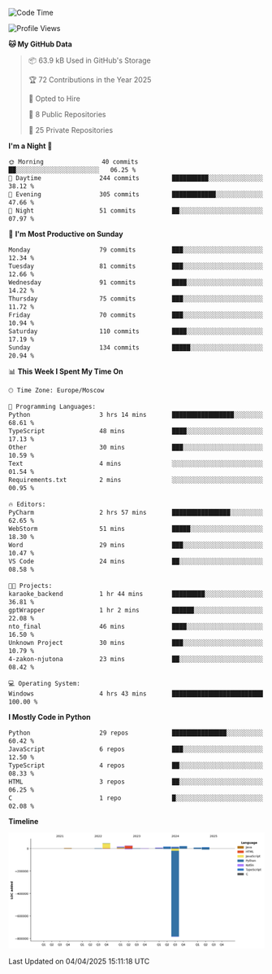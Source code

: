 <!--START_SECTION:waka-->
![Code Time](http://img.shields.io/badge/Code%20Time-644%20hrs%2017%20mins-blue)

![Profile Views](http://img.shields.io/badge/Profile%20Views-2-blue)

**🐱 My GitHub Data** 

> 📦 63.9 kB Used in GitHub's Storage 
 > 
> 🏆 72 Contributions in the Year 2025
 > 
> 💼 Opted to Hire
 > 
> 📜 8 Public Repositories 
 > 
> 🔑 25 Private Repositories 
 > 
**I'm a Night 🦉** 

```text
🌞 Morning                40 commits          ██░░░░░░░░░░░░░░░░░░░░░░░   06.25 % 
🌆 Daytime                244 commits         ██████████░░░░░░░░░░░░░░░   38.12 % 
🌃 Evening                305 commits         ████████████░░░░░░░░░░░░░   47.66 % 
🌙 Night                  51 commits          ██░░░░░░░░░░░░░░░░░░░░░░░   07.97 % 
```
📅 **I'm Most Productive on Sunday** 

```text
Monday                   79 commits          ███░░░░░░░░░░░░░░░░░░░░░░   12.34 % 
Tuesday                  81 commits          ███░░░░░░░░░░░░░░░░░░░░░░   12.66 % 
Wednesday                91 commits          ████░░░░░░░░░░░░░░░░░░░░░   14.22 % 
Thursday                 75 commits          ███░░░░░░░░░░░░░░░░░░░░░░   11.72 % 
Friday                   70 commits          ███░░░░░░░░░░░░░░░░░░░░░░   10.94 % 
Saturday                 110 commits         ████░░░░░░░░░░░░░░░░░░░░░   17.19 % 
Sunday                   134 commits         █████░░░░░░░░░░░░░░░░░░░░   20.94 % 
```


📊 **This Week I Spent My Time On** 

```text
🕑︎ Time Zone: Europe/Moscow

💬 Programming Languages: 
Python                   3 hrs 14 mins       █████████████████░░░░░░░░   68.61 % 
TypeScript               48 mins             ████░░░░░░░░░░░░░░░░░░░░░   17.13 % 
Other                    30 mins             ███░░░░░░░░░░░░░░░░░░░░░░   10.59 % 
Text                     4 mins              ░░░░░░░░░░░░░░░░░░░░░░░░░   01.54 % 
Requirements.txt         2 mins              ░░░░░░░░░░░░░░░░░░░░░░░░░   00.95 % 

🔥 Editors: 
PyCharm                  2 hrs 57 mins       ████████████████░░░░░░░░░   62.65 % 
WebStorm                 51 mins             █████░░░░░░░░░░░░░░░░░░░░   18.30 % 
Word                     29 mins             ███░░░░░░░░░░░░░░░░░░░░░░   10.47 % 
VS Code                  24 mins             ██░░░░░░░░░░░░░░░░░░░░░░░   08.58 % 

🐱‍💻 Projects: 
karaoke_backend          1 hr 44 mins        █████████░░░░░░░░░░░░░░░░   36.81 % 
gptWrapper               1 hr 2 mins         ██████░░░░░░░░░░░░░░░░░░░   22.08 % 
nto_final                46 mins             ████░░░░░░░░░░░░░░░░░░░░░   16.50 % 
Unknown Project          30 mins             ███░░░░░░░░░░░░░░░░░░░░░░   10.79 % 
4-zakon-njutona          23 mins             ██░░░░░░░░░░░░░░░░░░░░░░░   08.42 % 

💻 Operating System: 
Windows                  4 hrs 43 mins       █████████████████████████   100.00 % 
```

**I Mostly Code in Python** 

```text
Python                   29 repos            ███████████████░░░░░░░░░░   60.42 % 
JavaScript               6 repos             ███░░░░░░░░░░░░░░░░░░░░░░   12.50 % 
TypeScript               4 repos             ██░░░░░░░░░░░░░░░░░░░░░░░   08.33 % 
HTML                     3 repos             ██░░░░░░░░░░░░░░░░░░░░░░░   06.25 % 
C                        1 repo              █░░░░░░░░░░░░░░░░░░░░░░░░   02.08 % 
```



**Timeline**

![Lines of Code chart](https://raw.githubusercontent.com/adlemx/adlemx/main/assets/bar_graph.png)


 Last Updated on 04/04/2025 15:11:18 UTC
<!--END_SECTION:waka-->
